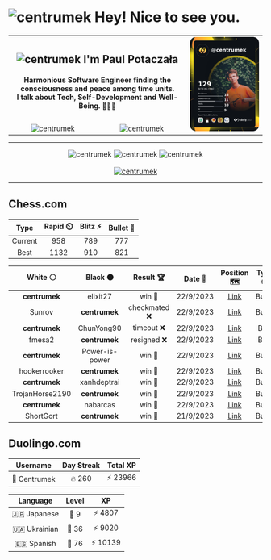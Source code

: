 <h1>
  <img
    src="https://emojis.slackmojis.com/emojis/images/1531849430/4246/blob-sunglasses.gif"
    width="30"
    alt="centrumek"
  />
  Hey! Nice to see you.
</h1>

<table>
  <tbody>
    <tr>
      <td align="center" width="70%" colspan="2">
        <h2>
          <img
            src="https://raw.githubusercontent.com/MartinHeinz/MartinHeinz/master/wave.gif"
            width="30px"
            alt="centrumek"
          />
          I'm Paul Potaczała
        </h2>
        <h4>
          Harmonious Software Engineer finding the consciousness and peace among time units.
          <br/>
          I talk about Tech, Self-Development and Well-Being. 🌿🧘🚀
        </h4>
      </td>
      <td width="30%" rowspan="2">
        <a href="https://app.daily.dev/centrumek">
          <img
            src="./devcard.png"
            alt="centrumek"
          />
        </a>
      </td>
    </tr>
    <tr align="center">
      <td>
        <img
          src="https://komarev.com/ghpvc/?username=centrumek&label=visitors&color=0e75b6&style=flat"
          alt="centrumek"
        >
      </td>
      <td>
        <a href="https://stackoverflow.com/users/14496012/centrumek">
          <img
            src="https://stackoverflow.com/users/flair/14496012.png?theme=dark"
            alt="centrumek"
          >
        </a>
      </td>
    </tr>
  </tbody>
</table>

---
<div align="center">
  <img 
    src="https://github-readme-stats.vercel.app/api?username=centrumek&show_icons=true&count_private=true&theme=darcula&hide_border=true&hide=issues,contribs&bg_color=00000000"
    alt="centrumek"
  />
  <img
    src="https://github-readme-stats.vercel.app/api/top-langs/?username=centrumek&layout=compact&hide_border=true&theme=darcula&bg_color=00000000&langs_count=6&exclude_repo=air-statistic-app"
    alt="centrumek"
  />
  <img 
    src="https://github-readme-streak-stats.herokuapp.com?user=centrumek&theme=darcula&hide_border=true&background=FFFFFF00"
    alt="centrumek"
  />
  <br/>
  <br/>
  <a href="https://www.buymeacoffee.com/centrumek">
    <img
      src="https://cdn.buymeacoffee.com/buttons/v2/default-orange.png"
      height="50"
      width="210"
      alt="centrumek"
    />
  </a>
</div>

---

## Chess.com

<div align="center">
<!--START_SECTION:chessStats-->
<!-- Automatically generated with https://github.com/Balastrong/chess-stats-action -->

| Type | Rapid ⏲️ | Blitz ⚡ | Bullet 🔫 |
|:---:|:---:|:---:|:---:|
| Current | 958 | 789 | 777 |
| Best | 1132 | 910 | 821 |

| White ⚪ | Black ⚫ | Result 🏆 | Date 📅 | Position 🗺️ | Type 🕕 |
|:---:|:---:|:---:|:---:|:---:|:---:|
| **centrumek** | elixit27 | win 🥇 | 22/9/2023 | <a href="http://www.ee.unb.ca/cgi-bin/tervo/fen.pl?select=8/8/4p1p1/8/b7/8/5R1p/2K1Q1k1 b - -">Link</a> | Bullet |
| Sunrov | **centrumek** | checkmated ❌ | 22/9/2023 | <a href="http://www.ee.unb.ca/cgi-bin/tervo/fen.pl?select=rn1qkb1r/p2bp2p/7p/1B5Q/3N4/2N4P/P4PP1/R3K2R b KQkq -">Link</a> | Bullet |
| **centrumek** | ChunYong90 | timeout ❌ | 22/9/2023 | <a href="http://www.ee.unb.ca/cgi-bin/tervo/fen.pl?select=r5k1/2p2p1p/2Q3p1/3p4/1P3P2/1r6/P2q3P/RK3b1R w - -">Link</a> | Blitz |
| fmesa2 | **centrumek** | resigned ❌ | 22/9/2023 | <a href="http://www.ee.unb.ca/cgi-bin/tervo/fen.pl?select=8/8/8/KP6/6Q1/2k4R/7P/8 b - -">Link</a> | Blitz |
| **centrumek** | Power-is-power | win 🥇 | 22/9/2023 | <a href="http://www.ee.unb.ca/cgi-bin/tervo/fen.pl?select=4r1k1/2b2ppp/p5b1/6P1/1P3N2/P4P2/6KP/R1Bq4 b - -">Link</a> | Bullet |
| hookerrooker | **centrumek** | win 🥇 | 22/9/2023 | <a href="http://www.ee.unb.ca/cgi-bin/tervo/fen.pl?select=8/7Q/5kp1/P4p2/4P3/6PP/6BK/8 w - -">Link</a> | Bullet |
| **centrumek** | xanhdeptrai | win 🥇 | 22/9/2023 | <a href="http://www.ee.unb.ca/cgi-bin/tervo/fen.pl?select=2k3nr/ppp2ppp/8/8/1q6/4B3/P1K2PPP/7R b - -">Link</a> | Bullet |
| TrojanHorse2190 | **centrumek** | win 🥇 | 22/9/2023 | <a href="http://www.ee.unb.ca/cgi-bin/tervo/fen.pl?select=8/p1p5/8/4p3/2Pk4/1P5P/P4KP1/8 w - -">Link</a> | Bullet |
| **centrumek** | nabarcas | win 🥇 | 22/9/2023 | <a href="http://www.ee.unb.ca/cgi-bin/tervo/fen.pl?select=8/4k2p/2p1PR2/p1b5/4KP2/4P3/PB2r3/8 b - -">Link</a> | Bullet |
| ShortGort | **centrumek** | win 🥇 | 21/9/2023 | <a href="http://www.ee.unb.ca/cgi-bin/tervo/fen.pl?select=8/1kpp1N1p/1p4p1/2P5/n1R5/KP6/4rP1P/6R1 w - -">Link</a> | Bullet |

<!--END_SECTION:chessStats-->
</div>

## Duolingo.com

<div align="center">
<!--START_SECTION:duolingoStats-->
<!-- Automatically generated with https://github.com/centrumek/duolingo-readme-stats-->

| Username | Day Streak | Total XP |
|:---:|:---:|:---:|
| 👤 Centrumek | 🔥 260 | ⚡ 23966 |

| Language | Level | XP |
|:---:|:---:|:---:|
| 🇯🇵 Japanese | 👑 9 | ⚡ 4807 |
| 🇺🇦 Ukrainian | 👑 36 | ⚡ 9020 |
| 🇪🇸 Spanish | 👑 76 | ⚡ 10139 |

<!--END_SECTION:duolingoStats-->
</div>
<!--
**centrumek/centrumek** is a ✨ _special_ ✨ repository because its `README.md` (this file) appears on your GitHub profile.

Here are some ideas to get you started:

- 🔭 I’m currently working on ...
- 🌱 I’m currently learning ...
- 👯 I’m looking to collaborate on ...
- 🤔 I’m looking for help with ...
- 💬 Ask me about ...
- 📫 How to reach me: ...
- 😄 Pronouns: ...
- ⚡ Fun fact: ...
-->
